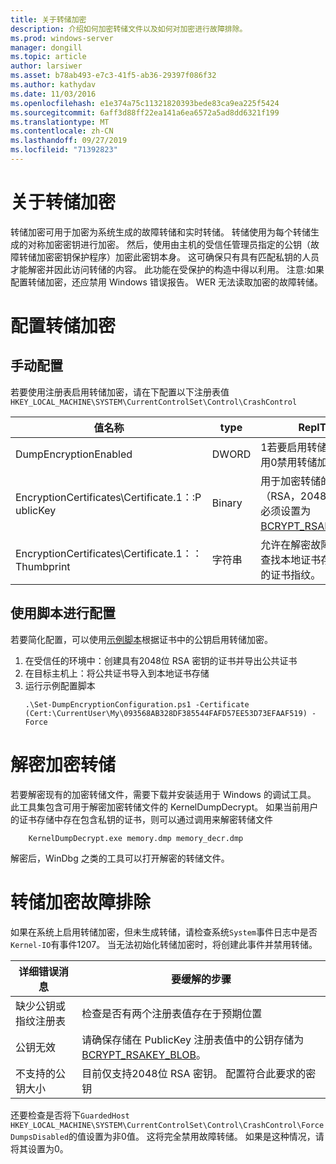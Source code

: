 ```yaml
---
title: 关于转储加密
description: 介绍如何加密转储文件以及如何对加密进行故障排除。
ms.prod: windows-server
manager: dongill
ms.topic: article
author: larsiwer
ms.asset: b78ab493-e7c3-41f5-ab36-29397f086f32
ms.author: kathydav
ms.date: 11/03/2016
ms.openlocfilehash: e1e374a75c11321820393bede83ca9ea225f5424
ms.sourcegitcommit: 6aff3d88ff22ea141a6ea6572a5ad8dd6321f199
ms.translationtype: MT
ms.contentlocale: zh-CN
ms.lasthandoff: 09/27/2019
ms.locfileid: "71392823"
---
```

# <a name="about-dump-encryption"></a>关于转储加密
转储加密可用于加密为系统生成的故障转储和实时转储。 转储使用为每个转储生成的对称加密密钥进行加密。 然后，使用由主机的受信任管理员指定的公钥（故障转储加密密钥保护程序）加密此密钥本身。 这可确保只有具有匹配私钥的人员才能解密并因此访问转储的内容。 此功能在受保护的构造中得以利用。
注意:如果配置转储加密，还应禁用 Windows 错误报告。 WER 无法读取加密的故障转储。

# <a name="configuring-dump-encryption"></a>配置转储加密
## <a name="manual-configuration"></a>手动配置
若要使用注册表启用转储加密，请在下配置以下注册表值`HKEY_LOCAL_MACHINE\SYSTEM\CurrentControlSet\Control\CrashControl`

| 值名称 | type | ReplTest1 |
| ---------- | ---- | ----- |
| DumpEncryptionEnabled | DWORD | 1若要启用转储加密，请使用0禁用转储加密 |
| EncryptionCertificates\Certificate.1：:P ublicKey | Binary | 用于加密转储的公钥（RSA，2048位）。 此格式必须设置为[BCRYPT_RSAKEY_BLOB](https://msdn.microsoft.com/library/windows/desktop/aa375531(v=vs.85).aspx)。 |
| EncryptionCertificates\Certificate.1：： Thumbprint | 字符串 | 允许在解密故障转储时自动查找本地证书存储中的私钥的证书指纹。 |


## <a name="configuration-using-script"></a>使用脚本进行配置
若要简化配置，可以使用[示例脚本](https://github.com/Microsoft/Virtualization-Documentation/tree/live/hyperv-tools/DumpEncryption)根据证书中的公钥启用转储加密。

1. 在受信任的环境中：创建具有2048位 RSA 密钥的证书并导出公共证书
2. 在目标主机上：将公共证书导入到本地证书存储
3. 运行示例配置脚本 
    ```
    .\Set-DumpEncryptionConfiguration.ps1 -Certificate (Cert:\CurrentUser\My\093568AB328DF385544FAFD57EE53D73EFAAF519) -Force
    ```

# <a name="decrypting-encrypted-dumps"></a>解密加密转储
若要解密现有的加密转储文件，需要下载并安装适用于 Windows 的调试工具。 此工具集包含可用于解密加密转储文件的 KernelDumpDecrypt。
如果当前用户的证书存储中存在包含私钥的证书，则可以通过调用来解密转储文件

```
    KernelDumpDecrypt.exe memory.dmp memory_decr.dmp
```
解密后，WinDbg 之类的工具可以打开解密的转储文件。

# <a name="troubleshooting-dump-encryption"></a>转储加密故障排除
如果在系统上启用转储加密，但未生成转储，请检查系统`System`事件日志中是否`Kernel-IO`有事件1207。 当无法初始化转储加密时，将创建此事件并禁用转储。

| 详细错误消息 | 要缓解的步骤 |
| ---------------------- | ----------------- |
| 缺少公钥或指纹注册表 | 检查是否有两个注册表值存在于预期位置 |
| 公钥无效 | 请确保存储在 PublicKey 注册表值中的公钥存储为[BCRYPT_RSAKEY_BLOB](https://msdn.microsoft.com/library/windows/desktop/aa375531(v=vs.85).aspx)。 |
| 不支持的公钥大小 | 目前仅支持2048位 RSA 密钥。 配置符合此要求的密钥 |

还要检查是否将下`GuardedHost` `HKEY_LOCAL_MACHINE\SYSTEM\CurrentControlSet\Control\CrashControl\ForceDumpsDisabled`的值设置为非0值。 这将完全禁用故障转储。 如果是这种情况，请将其设置为0。
